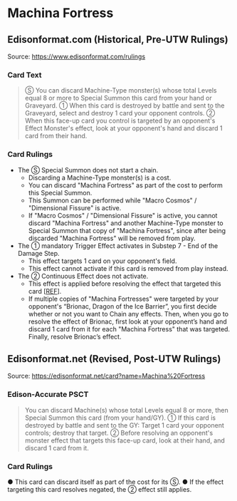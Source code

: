 # Machina Fortress

## Edisonformat.com (Historical, Pre-UTW Rulings)

Source: https://www.edisonformat.com/rulings

### Card Text

> Ⓢ You can discard Machine-Type monster(s) whose total Levels equal 8 or more to Special Summon this card from your hand or Graveyard. ① When this card is destroyed by battle and sent to the Graveyard, select and destroy 1 card your opponent controls. ② When this face-up card you control is targeted by an opponent's Effect Monster's effect, look at your opponent's hand and discard 1 card from their hand.

### Card Rulings

*   The Ⓢ Special Summon does not start a chain.
    *   Discarding a Machine-Type monster(s) is a cost.
    *   You can discard "Machina Fortress" as part of the cost to perform this Special Summon.
    *   This Summon can be performed while "Macro Cosmos" / "Dimensional Fissure" is active.
    *   If "Macro Cosmos" / "Dimensional Fissure" is active, you cannot discard "Machina Fortress" and another Machine-Type monster to Special Summon that copy of "Machina Fortress", since after being discarded "Machina Fortress" will be removed from play.
*   The ① mandatory Trigger Effect activates in Substep 7 - End of the Damage Step.
    *   This effect targets 1 card on your opponent's field.
    *   This effect cannot activate if this card is removed from play instead.
*   The ② Continuous Effect does not activate.
    *   This effect is applied before resolving the effect that targeted this card \[[REF](https://www.pojo.biz/board/showthread.php?t=896225)\].
    *   If multiple copies of "Machina Fortresses" were targeted by your opponent's “Brionac, Dragon of the Ice Barrier”, you first decide whether or not you want to Chain any effects. Then, when you go to resolve the effect of Brionac, first look at your opponent’s hand and discard 1 card from it for each "Machina Fortress" that was targeted. Finally, resolve Brionac’s effect.

## Edisonformat.net (Revised, Post-UTW Rulings)

Source: https://edisonformat.net/card?name=Machina%20Fortress

### Edison-Accurate PSCT

> You can discard Machine(s) whose total Levels equal 8 or more, then Special Summon this card (from your hand/GY).
> ① If this card is destroyed by battle and sent to the GY: Target 1 card your opponent controls; destroy that target.
> ② Before resolving an opponent's monster effect that targets this face-up card, look at their hand, and discard 1 card from it.

### Card Rulings

● This card can discard itself as part of the cost for its Ⓢ.
● If the effect targeting this card resolves negated, the ② effect still applies.
            